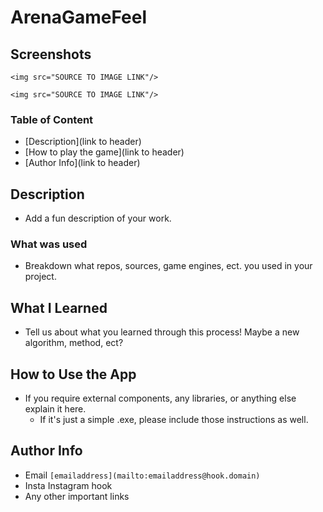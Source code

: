 # ArenaGameFeel

## Screenshots
```<img src="SOURCE TO IMAGE LINK"/>``` <!--Remove the ``` and the link will work-->

```<img src="SOURCE TO IMAGE LINK"/>``` <!--Remove the ``` and the link will work-->

### Table of Content
- [Description](link to header)
- [How to play the game](link to header)
- [Author Info](link to header)

## Description
- Add a fun description of your work.

### What was used
- Breakdown what repos, sources, game engines, ect. you used in your project. 

## What I Learned
- Tell us about what you learned through this process! Maybe a new algorithm, method, ect?

## How to Use the App
- If you require external components, any libraries, or anything else explain it here. 
  - If it's just a simple .exe, please include those instructions as well.

## Author Info
- Email ```[emailaddress](mailto:emailaddress@hook.domain)```<!--Remove the ``` and the link will work-->
- Insta Instagram hook
- Any other important links
